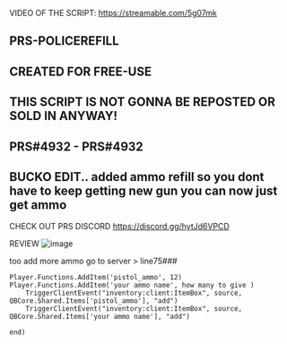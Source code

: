 VIDEO OF THE SCRIPT: https://streamable.com/5g07mk

## PRS-POLICEREFILL ##

## CREATED FOR FREE-USE ##

## THIS SCRIPT IS NOT GONNA BE REPOSTED OR SOLD IN ANYWAY! ##

## PRS#4932 - PRS#4932 ##

## BUCKO EDIT.. added ammo refill  so you dont have to keep getting new gun you can now just get ammo 

CHECK OUT PRS DISCORD  https://discord.gg/hytJd6VPCD 

REVIEW
![image](https://user-images.githubusercontent.com/43683580/177974566-e4ddc435-0a58-4190-a4f1-52fe119521d5.png)


 too add more ammo go to  server >  line75###

```
Player.Functions.AddItem('pistol_ammo', 12)
Player.Functions.AddItem('your ammo name', how many to give )
    TriggerClientEvent("inventory:client:ItemBox", source, QBCore.Shared.Items['pistol_ammo'], "add")
    TriggerClientEvent("inventory:client:ItemBox", source, QBCore.Shared.Items['your ammo name'], "add")

end) 
